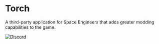 # Torch
A third-party application for Space Engineers that adds greater modding capabilities to the game.

[![Discord](https://discordapp.com/api/guilds/230191591640268800/widget.png)](https://discord.gg/8uHZykr)
